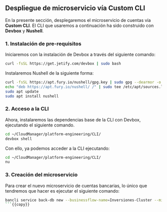 ## Despliegue de microservicio vía Custom CLI

En la presente sección, desplegaremos el microservicio de cuentas vía __Custom CLI__. El CLI que usaremos a continuación ha sido construido con __Devbox__ y __Nushell__.

### 1. Instalación de pre-requisitos

Iniciaremos con la instalación de Devbox a través del siguiente comando:

```bash
curl -fsSL https://get.jetify.com/devbox | sudo bash
```

Instalaremos Nushell de la siguiente forma:

```bash
curl -fsSL https://apt.fury.io/nushell/gpg.key | sudo gpg --dearmor -o /etc/apt/trusted.gpg.d/fury-nushell.gpg
echo "deb https://apt.fury.io/nushell/ /" | sudo tee /etc/apt/sources.list.d/fury.list
sudo apt update
sudo apt install nushell
```

### 2. Acceso a la CLI

Ahora, instalaremos las dependencias base de la CLI con Devbox, ejecutando el siguiente comando.

```bash
cd ~/CloudManager/platform-engineering/CLI/
devbox shell
```

Con ello, ya podemos acceder a la CLI ejecutando:

```bash
cd ~/CloudManager/platform-engineering/CLI/
nu
```

### 3. Creación del microservicio

Para crear el nuevo microservicio de cuentas bancarias, lo único que tendremos que hacer es ejecutar el siguiente comando:

```bash
bancli service back-db new --businessflow-name=Inversiones-Cluster --micro-name=CuentasBancarias --image=nginx --replicas=2
```{{copy}}